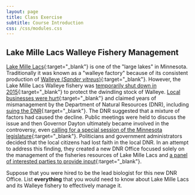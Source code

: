 ```yaml
---
layout: page
title: Class Exercise
subtitle: Course Introduction
css: /css/modules.css
---
```


## Lake Mille Lacs Walleye Fishery Management
[Lake Mille Lacs](https://en.wikipedia.org/wiki/Mille_Lacs_Lake){:target="_blank"} is one of the "large lakes" in Minnesota. Traditionally it was known as a "walleye factory" because of its consistent production of [Walleye (*Sander vitreus*)](https://en.wikipedia.org/wiki/Walleye){:target="_blank"}. However, the Lake Mille Lacs Walleye fishery was [temporarily shut down in 2015](http://www.startribune.com/dnr-closure-of-walleye-fishing-season-imminent-on-mille-lacs/320427622/#1){:target="_blank"} to protect the dwindling stock of Walleye. [Local businesses were hurt](http://www.mprnews.org/story/2015/08/31/dnr-mille-lacs){:target="_blank"} and claimed years of mismanagement by the Department of Natural Resources (DNR), including [suing the DNR](http://www.twincities.com/localnews/ci_25632529/minnesota-dnr-sued-over-management-lake-mille-lacs){:target="_blank"}. The DNR suggested that a mixture of factors had caused the decline. Public meetings were held to discuss the issue and then Governor Dayton ultimately became involved in the controversy, even [calling for a special session of the Minnesota legislature](http://www.mprnews.org/story/2015/07/28/millelacs-session){:target="_blank"}. Politicians and government administrators decided that the local citizens had lost faith in the local DNR. In an attempt to address this finding, they created a new DNR Office focused solely on the management of the fisheries resources of Lake Mille Lacs and [a panel of interested parties to provide input](http://www.startribune.com/broad-based-advisory-committee-to-work-with-dnr-on-mille-lacs-issues/330985141/){:target="_blank"}.

Suppose that you were hired to be the lead biologist for this new DNR Office. List **everything** that you would need to know about Lake Mille Lacs and its Walleye fishery to effectively manage it.
